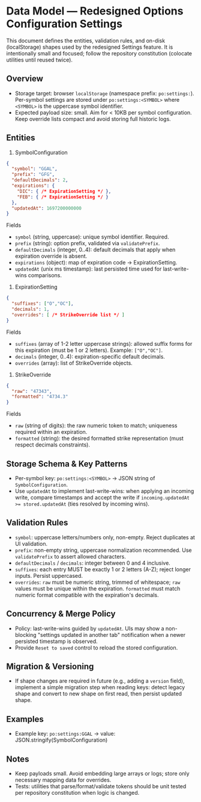 # Data Model — Redesigned Options Configuration Settings

This document defines the entities, validation rules, and on-disk (localStorage) shapes used by the redesigned Settings feature. It is intentionally small and focused; follow the repository constitution (colocate utilities until reused twice).

## Overview

- Storage target: browser `localStorage` (namespace prefix: `po:settings:`). Per-symbol settings are stored under `po:settings:<SYMBOL>` where `<SYMBOL>` is the uppercase symbol identifier.
- Expected payload size: small. Aim for < 10KB per symbol configuration. Keep override lists compact and avoid storing full historic logs.

## Entities

1. SymbolConfiguration

```json
{
  "symbol": "GGAL",
  "prefix": "GFG",
  "defaultDecimals": 2,
  "expirations": {
    "DIC": { /* ExpirationSetting */ },
    "FEB": { /* ExpirationSetting */ }
  },
  "updatedAt": 1697200000000
}
```

Fields

- `symbol` (string, uppercase): unique symbol identifier. Required.
- `prefix` (string): option prefix, validated via `validatePrefix`.
- `defaultDecimals` (integer, 0..4): default decimals that apply when expiration override is absent.
- `expirations` (object): map of expiration code → ExpirationSetting.
- `updatedAt` (unix ms timestamp): last persisted time used for last-write-wins comparisons.

1. ExpirationSetting

```json
{
  "suffixes": ["O","OC"],
  "decimals": 1,
  "overrides": [ /* StrikeOverride list */ ]
}
```

Fields

- `suffixes` (array of 1-2 letter uppercase strings): allowed suffix forms for this expiration (must be 1 or 2 letters). Example: `["O","OC"]`.
- `decimals` (integer, 0..4): expiration-specific default decimals.
- `overrides` (array): list of StrikeOverride objects.

1. StrikeOverride

```json
{
  "raw": "47343",
  "formatted": "4734.3"
}
```

Fields

- `raw` (string of digits): the raw numeric token to match; uniqueness required within an expiration.
- `formatted` (string): the desired formatted strike representation (must respect decimals constraints).

## Storage Schema & Key Patterns

- Per-symbol key: `po:settings:<SYMBOL>` → JSON string of `SymbolConfiguration`.
- Use `updatedAt` to implement last-write-wins: when applying an incoming write, compare timestamps and accept the write if `incoming.updatedAt >= stored.updatedAt` (ties resolved by incoming wins).

## Validation Rules

- `symbol`: uppercase letters/numbers only, non-empty. Reject duplicates at UI validation.
- `prefix`: non-empty string, uppercase normalization recommended. Use `validatePrefix` to assert allowed characters.
- `defaultDecimals` / `decimals`: integer between 0 and 4 inclusive.
- `suffixes`: each entry MUST be exactly 1 or 2 letters (A-Z); reject longer inputs. Persist uppercased.
- `overrides`: `raw` must be numeric string, trimmed of whitespace; `raw` values must be unique within the expiration. `formatted` must match numeric format compatible with the expiration's decimals.

## Concurrency & Merge Policy

- Policy: last-write-wins guided by `updatedAt`. UIs may show a non-blocking "settings updated in another tab" notification when a newer persisted timestamp is observed.
- Provide `Reset to saved` control to reload the stored configuration.

## Migration & Versioning

- If shape changes are required in future (e.g., adding a `version` field), implement a simple migration step when reading keys: detect legacy shape and convert to new shape on first read, then persist updated shape.

## Examples

- Example key: `po:settings:GGAL` → value: JSON.stringify(SymbolConfiguration)

## Notes

- Keep payloads small. Avoid embedding large arrays or logs; store only necessary mapping data for overrides.
- Tests: utilities that parse/format/validate tokens should be unit tested per repository constitution when logic is changed.
